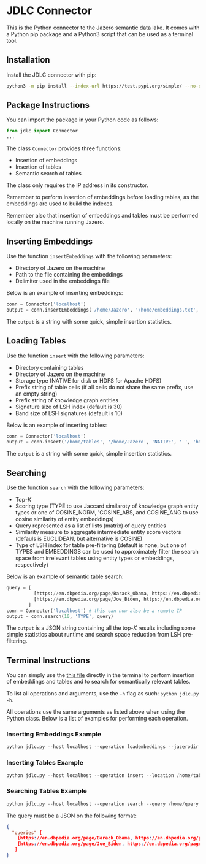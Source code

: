 # JDLC Connector
This is the Python connector to the Jazero semantic data lake.
It comes with a Python pip package and a Python3 script that can be used as a terminal tool.

## Installation
Install the JDLC connector with pip:

```bash
python3 -m pip install --index-url https://test.pypi.org/simple/ --no-deps example-package-YOUR-USERNAME-HERE
```

## Package Instructions
You can import the package in your Python code as follows:

```python
from jdlc import Connector
...
```

The class `Connector` provides three functions:
- Insertion of embeddings
- Insertion of tables
- Semantic search of tables

The class only requires the IP address in its constructor.

Remember to perform insertion of embeddings before loading tables, as the embeddings are used to build the indexes.

Remember also that insertion of embeddings and tables must be performed locally on the machine running Jazero.

## Inserting Embeddings
Use the function `insertEmbeddings` with the following parameters:

- Directory of Jazero on the machine
- Path to the file containing the embeddings
- Delimiter used in the embeddings file

Below is an example of inserting embeddings:

```python
conn = Connector('localhost')
output = conn.insertEmbeddings('/home/Jazero', '/home/embeddings.txt', ' ')
```

The `output` is a string with some quick, simple insertion statistics.

## Loading Tables
Use the function `insert` with the following parameters:

- Directory containing tables
- Directory of Jazero on the machine
- Storage type (NATIVE for disk or HDFS for Apache HDFS)
- Prefix string of table cells (if all cells do not share the same prefix, use an empty string)
- Prefix string of knowledge graph entities
- Signature size of LSH index (default is 30)
- Band size of LSH signatures (default is 10)

Below is an example of inserting tables:

```python
conn = Connector('localhost')
output = conn.insert('/home/tables', '/home/Jazero', 'NATIVE', ' ', 'https://en.dbpedia.org', 128, 8)
```

The `output` is a string with some quick, simple insertion statistics.

## Searching
Use the function `search` with the following parameters:

- Top-_K_
- Scoring type (TYPE to use Jaccard similaroty of knowledge graph entity types or one of COSINE_NORM, 'COSINE_ABS, and COSINE_ANG to use cosine similarity of entity embeddings)
- Query represented as a list of lists (matrix) of query entities
- Similarity measure to aggregate intermediate entity score vectors (defauls is EUCLIDEAN, but alternative is COSINE)
- Type of LSH index for table pre-filtering (default is none, but one of TYPES and EMBEDDINGS can be used to approximately filter the search space from irrelevant tables using entity types or embeddings, respectively)

Below is an example of semantic table search:

```python
query = [
          [https://en.dbpedia.org/page/Barack_Obama, https://en.dbpedia.org/page/Joe_Biden, https://en.dbpedia.org/page/White_House], 
          [https://en.dbpedia.org/page/Joe_Biden, https://en.dbpedia.org/page/Kamala_Harris, https://en.dbpedia.org/page/White_House]
        ]
conn = Connector('localhost') # this can now also be a remote IP
output = conn.search(10, 'TYPE', query)
```

The `output` is a JSON string containing all the top-_K_ results including some simple statistics about runtime and search space reduction from LSH pre-filtering.

## Terminal Instructions
You can simply use the <a href="https://github.com/EDAO-Project/Jazero/blob/main/JDLC/python/jdlc/jdlc.py">this file</a> directly in the terminal to perform insertion of embeddings and tables and to search for semantically relevant tables.

To list all operations and arguments, use the `-h` flag as such: `python jdlc.py -h`.

All operations use the same arguments as listed above when using the Python class.
Below is a list of examples for performing each operation.

### Inserting Embeddings Example

```python
python jdlc.py --host localhost --operation loadembeddings --jazerodir /home/Jazero --embeddings /home/embeddings.txt --delimiter ' '
```

### Inserting Tables Example

```python
python jdlc.py --host localhost --operation insert --location /home/tables --jazerodir /home/Jazero --storagetype NATIVE --tableentityprefix ' ' --kgentityprefix "https://en.dbpedia.org" --signaturesize 30 --bandsize 10
```

### Searching Tables Example

```python
python jdlc.py --host localhost --operation search --query /home/query.json --scoringtype COSINE_NORM --topk 100 --similaritymeasure EUCLIDEAN --prefilter EMBEDDINGS
```

The query must be a JSON on the following format:

```json
{
  "queries" [
    [https://en.dbpedia.org/page/Barack_Obama, https://en.dbpedia.org/page/Joe_Biden, https://en.dbpedia.org/page/White_House],
    [https://en.dbpedia.org/page/Joe_Biden, https://en.dbpedia.org/page/Kamala_Harris, https://en.dbpedia.org/page/White_House]
   ]
}
```
